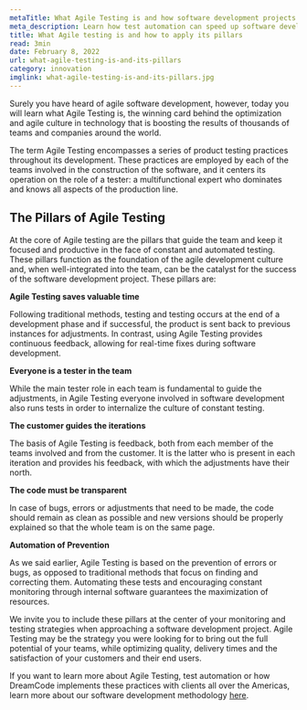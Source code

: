 ```yaml
---
metaTitle: What Agile Testing is and how software development projects benefit from its principles.
meta_description: Learn how test automation can speed up software development without altering its quality
title: What Agile testing is and how to apply its pillars
read: 3min
date: February 8, 2022
url: what-agile-testing-is-and-its-pillars
category: innovation
imglink: what-agile-testing-is-and-its-pillars.jpg
---
```


Surely you have heard of agile software development, however, today you will learn what Agile Testing is, the winning card behind the optimization and agile culture in technology that is boosting the results of thousands of teams and companies around the world.

The term Agile Testing encompasses a series of product testing practices throughout its development. These practices are employed by each of the teams involved in the construction of the software, and it centers its operation on the role of a tester: a multifunctional expert who dominates and knows all aspects of the production line.

## The Pillars of Agile Testing

At the core of Agile testing are the pillars that guide the team and keep it focused and productive in the face of constant and automated testing. These pillars function as the foundation of the agile development culture and, when well-integrated into the team, can be the catalyst for the success of the software development project. These pillars are:

**Agile Testing saves valuable time**

Following traditional methods, testing and testing occurs at the end of a development phase and if successful, the product is sent back to previous instances for adjustments. In contrast, using Agile Testing provides continuous feedback, allowing for real-time fixes during software development.

**Everyone is a tester in the team**

While the main tester role in each team is fundamental to guide the adjustments, in Agile Testing everyone involved in software development also runs tests in order to internalize the culture of constant testing.

**The customer guides the iterations**

The basis of Agile Testing is feedback, both from each member of the teams involved and from the customer. It is the latter who is present in each iteration and provides his feedback, with which the adjustments have their north.

**The code must be transparent**

In case of bugs, errors or adjustments that need to be made, the code should remain as clean as possible and new versions should be properly explained so that the whole team is on the same page.

**Automation of Prevention**

As we said earlier, Agile Testing is based on the prevention of errors or bugs, as opposed to traditional methods that focus on finding and correcting them. Automating these tests and encouraging constant monitoring through internal software guarantees the maximization of resources.

We invite you to include these pillars at the center of your monitoring and testing strategies when approaching a software development project. Agile Testing may be the strategy you were looking for to bring out the full potential of your teams, while optimizing quality, delivery times and the satisfaction of your customers and their end users.

If you want to learn more about Agile Testing, test automation or how DreamCode implements these practices with clients all over the Americas, learn more about our software development methodology [here](https://www.dreamcodesoft.com/#process).
